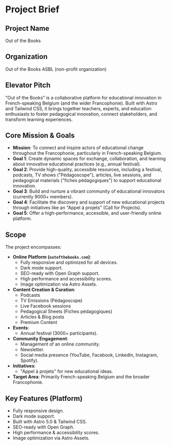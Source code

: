 # Project Brief

<!-- Defines core requirements and goals. Source of truth for project scope. -->

## Project Name
Out of the Books

## Organization
Out of the Books ASBL (non-profit organization)

## Elevator Pitch
"Out of the Books" is a collaborative platform for educational innovation in French-speaking Belgium (and the wider Francophonie). Built with Astro and Tailwind CSS, it brings together teachers, experts, and education enthusiasts to foster pedagogical innovation, connect stakeholders, and transform learning experiences.

## Core Mission & Goals
- **Mission**: To connect and inspire actors of educational change throughout the Francophonie, particularly in French-speaking Belgium.
- **Goal 1**: Create dynamic spaces for exchange, collaboration, and learning about innovative educational practices (e.g., annual festival).
- **Goal 2**: Provide high-quality, accessible resources, including a festival, podcasts, TV shows ("Pédagoscope"), articles, live sessions, and pedagogical materials ("fiches pédagogiques") to support educational innovation.
- **Goal 3**: Build and nurture a vibrant community of educational innovators (currently 9000+ members).
- **Goal 4**: Facilitate the discovery and support of new educational projects through initiatives like an "Appel à projets" (Call for Projects).
- **Goal 5**: Offer a high-performance, accessible, and user-friendly online platform.

## Scope
The project encompasses:
- **Online Platform (`outofthebooks.com`)**:
    - Fully responsive and optimized for all devices.
    - Dark mode support.
    - SEO-ready with Open Graph support.
    - High performance and accessibility scores.
    - Image optimization via Astro Assets.
- **Content Creation & Curation**:
    - Podcasts
    - TV Emissions (Pédagoscope)
    - Live Facebook sessions
    - Pedagogical Sheets (Fiches pédagogiques)
    - Articles & Blog posts
    - Premium Content
- **Events**:
    - Annual festival (3000+ participants).
- **Community Engagement**:
    - Management of an online community.
    - Newsletter.
    - Social media presence (YouTube, Facebook, LinkedIn, Instagram, Spotify).
- **Initiatives**:
    - "Appel à projets" for new educational ideas.
- **Target Area**: Primarily French-speaking Belgium and the broader Francophonie.

## Key Features (Platform)
- Fully responsive design.
- Dark mode support.
- Built with Astro 5.0 & Tailwind CSS.
- SEO-ready with Open Graph.
- High performance & accessibility scores.
- Image optimization via Astro Assets. 